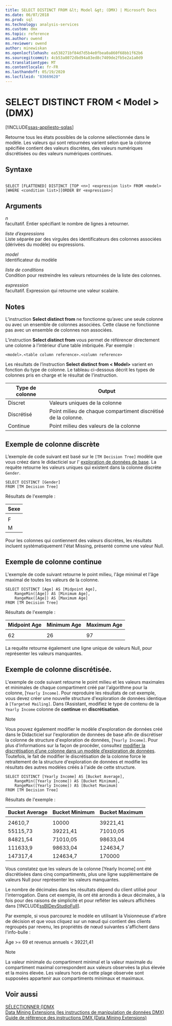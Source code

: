 ```yaml
---
title: SELECT DISTINCT FROM &lt; Model &gt; (DMX) | Microsoft Docs
ms.date: 06/07/2018
ms.prod: sql
ms.technology: analysis-services
ms.custom: dmx
ms.topic: reference
ms.author: owend
ms.reviewer: owend
author: minewiskan
ms.openlocfilehash: ea538271bf84d7d5b4e0fbea0a860f68bb1f62b6
ms.sourcegitcommit: 4cb53a8072dbd94a83ed8c7409de2fb5e2a1a0d9
ms.translationtype: MT
ms.contentlocale: fr-FR
ms.lasthandoff: 05/19/2020
ms.locfileid: "83669620"
---
```

# <a name="select-distinct-from-ltmodel-gt-dmx"></a>SELECT DISTINCT FROM &lt; Model &gt; (DMX)
[!INCLUDE[ssas-appliesto-sqlas](../includes/ssas-appliesto-sqlas.md)]

  Retourne tous les états possibles de la colonne sélectionnée dans le modèle. Les valeurs qui sont retournées varient selon que la colonne spécifiée contient des valeurs discrètes, des valeurs numériques discrétisées ou des valeurs numériques continues.  
  
## <a name="syntax"></a>Syntaxe  
  
```  
  
SELECT [FLATTENED] DISTINCT [TOP <n>] <expression list> FROM <model>   
[WHERE <condition list>][ORDER BY <expression>]  
```  
  
## <a name="arguments"></a>Arguments  
 *n*  
 facultatif. Entier spécifiant le nombre de lignes à retourner.  
  
 *liste d’expressions*  
 Liste séparée par des virgules des identificateurs des colonnes associées (dérivées du modèle) ou expressions.  
  
 *model*  
 Identificateur du modèle  
  
 *liste de conditions*  
 Condition pour restreindre les valeurs retournées de la liste des colonnes.  
  
 *expression*  
 facultatif. Expression qui retourne une valeur scalaire.  
  
## <a name="remarks"></a>Notes  
 L’instruction **Select distinct from** ne fonctionne qu’avec une seule colonne ou avec un ensemble de colonnes associées. Cette clause ne fonctionne pas avec un ensemble de colonnes non associées.  
  
 L’instruction **Select distinct from** vous permet de référencer directement une colonne à l’intérieur d’une table imbriquée. Par exemple :  
  
```  
<model>.<table column reference>.<column reference>  
```  
  
 Les résultats de l’instruction **Select distinct from \< Model>** varient en fonction du type de colonne. Le tableau ci-dessous décrit les types de colonnes pris en charge et le résultat de l'instruction.  
  
|Type de colonne|Output|  
|-----------------|------------|  
|Discret|Valeurs uniques de la colonne|  
|Discrétisé|Point milieu de chaque compartiment discrétisé de la colonne.|  
|Continue|Point milieu des valeurs de la colonne|  
  
## <a name="discrete-column-example"></a>Exemple de colonne discrète  
 L’exemple de code suivant est basé sur le `[TM Decision Tree]` modèle que vous créez dans le didacticiel sur l' [exploration de données de base](https://msdn.microsoft.com/library/6602edb6-d160-43fb-83c8-9df5dddfeb9c). La requête retourne les valeurs uniques qui existent dans la colonne discrète `Gender`.  
  
```  
SELECT DISTINCT [Gender]  
FROM [TM Decision Tree]  
```  
  
 Résultats de l'exemple :  
  
|Sexe|  
|------------|  
||  
|F|  
|M|  
  
 Pour les colonnes qui contiennent des valeurs discrètes, les résultats incluent systématiquement l'état Missing, présenté comme une valeur Null.  
  
## <a name="continuous-column-example"></a>Exemple de colonne continue  
 L'exemple de code suivant retourne le point milieu, l'âge minimal et l'âge maximal de toutes les valeurs de la colonne.  
  
```  
SELECT DISTINCT [Age] AS [Midpoint Age],   
    RangeMin([Age]) AS [Minimum Age],   
    RangeMax([Age]) AS [Maximum Age]  
FROM [TM Decision Tree]  
```  
  
 Résultats de l'exemple :  
  
|Midpoint Age|Minimum Age|Maximum Age|  
|------------------|-----------------|-----------------|  
||||  
|62|26|97|  
  
 La requête retourne également une ligne unique de valeurs Null, pour représenter les valeurs manquantes.  
  
## <a name="discretized-column-example"></a>Exemple de colonne discrétisée.  
 L'exemple de code suivant retourne le point milieu et les valeurs maximales et minimales de chaque compartiment créé par l'algorithme pour la colonne, [`Yearly Income]`. Pour reproduire les résultats de cet exemple, vous devez créer une nouvelle structure d'exploration de données identique à `[Targeted Mailing]`. Dans l’Assistant, modifiez le type de contenu de la `Yearly Income` colonne de **continue** en **discrétisation**.  
  
> [!NOTE]  
>  Vous pouvez également modifier le modèle d'exploration de données créé dans le Didacticiel sur l'exploration de données de base afin de discrétiser la colonne de structure d'exploration de données, [`Yearly Income]`. Pour plus d’informations sur la façon de procéder, consultez [modifier la discrétisation d’une colonne dans un modèle d’exploration de données](https://docs.microsoft.com/analysis-services/data-mining/change-the-discretization-of-a-column-in-a-mining-model). Toutefois, le fait de modifier le discrétisation de la colonne force le retraitement de la structure d'exploration de données et modifie les résultats des autres modèles créés à l'aide de cette structure.  
  
```  
SELECT DISTINCT [Yearly Income] AS [Bucket Average],   
    RangeMin([Yearly Income]) AS [Bucket Minimum],   
    RangeMax([Yearly Income]) AS [Bucket Maximum]  
FROM [TM Decision Tree]  
```  
  
 Résultats de l'exemple :  
  
|Bucket Average|Bucket Minimum|Bucket Maximum|  
|--------------------|--------------------|--------------------|  
||||  
|24610,7|10000|39221,41|  
|55115,73|39221,41|71010,05|  
|84821,54|71010,05|98633,04|  
|111633,9|98633,04|124634,7|  
|147317,4|124634,7|170000|  
  
 Vous constatez que les valeurs de la colonne [Yearly Income] ont été discrétisées dans cinq compartiments, plus une ligne supplémentaire de valeurs Null pour représenter les valeurs manquantes.  
  
 Le nombre de décimales dans les résultats dépend du client utilisé pour l'interrogation. Dans cet exemple, ils ont été arrondis à deux décimales, à la fois pour des raisons de simplicité et pour refléter les valeurs affichées dans [!INCLUDE[ssBIDevStudioFull](../includes/ssbidevstudiofull-md.md)].  
  
 Par exemple, si vous parcourez le modèle en utilisant la Visionneuse d'arbre de décision et que vous cliquez sur un nœud qui contient des clients regroupés par revenu, les propriétés de nœud suivantes s'affichent dans l'info-bulle :  
  
 Âge >= 69 et revenus annuels < 39221,41  
  
> [!NOTE]  
>  La valeur minimale du compartiment minimal et la valeur maximale du compartiment maximal correspondent aux valeurs observées la plus élevée et la moins élevée. Les valeurs hors de cette plage observée sont supposées appartenir aux compartiments minimaux et maximaux.  
  
## <a name="see-also"></a>Voir aussi  
 [SÉLECTIONNER &#40;&#41;DMX](../dmx/select-dmx.md)   
 [Data Mining Extensions &#40;les instructions de manipulation de données DMX&#41;](../dmx/dmx-statements-data-manipulation.md)   
 [Guide de référence des instructions DMX &#40;Data Mining Extensions&#41;](../dmx/data-mining-extensions-dmx-statements.md)  
  
  
